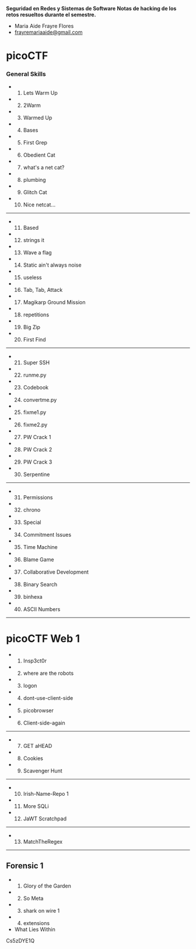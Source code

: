 
**Seguridad en Redes y Sistemas de Software**
**Notas de hacking de los retos resueltos durante el semestre.**

- Maria Aide Frayre Flores
- frayremariaaide@gmail.com

# picoCTF

### General Skills

- 01. Lets Warm Up
- 02. 2Warm  
- 03. Warmed Up  
- 04. Bases
- 05.  First Grep
- 06. Obedient Cat
- 07. what's a net cat?
- 08. plumbing
- 09. Glitch Cat
- 10. Nice netcat...
---------------------------------------
* 11. Based
* 12. strings it
* 13. Wave a flag
* 14. Static ain't always noise
* 15.  useless
* 16.  Tab, Tab, Attack
* 17. Magikarp Ground Mission
* 18. repetitions
* 19. Big Zip 
* 20.  First Find
-------------------------------------
* 21. Super SSH
* 22. runme.py
* 23. Codebook
* 24. convertme.py
* 25. fixme1.py
* 26. fixme2.py
* 27. PW Crack 1
* 28. PW Crack 2
* 29. PW Crack 3
* 30. Serpentine

-------------------------
* 31. Permissions
* 32. chrono
* 33. Special
* 34. Commitment Issues
* 35. Time Machine
* 36. Blame Game
* 37. Collaborative Development
* 38. Binary Search
* 39. binhexa
* 40. ASCII Numbers
----------
# picoCTF Web 1

* 01.  Insp3ct0r
* 02. where are the robots
* 03. logon
* 04. dont-use-client-side
* 05. picobrowser
* 06. Client-side-again
________________
* 07. GET aHEAD
* 08. Cookies
* 09. Scavenger Hunt
___________
* 10. Irish-Name-Repo 1
* 11. More SQLi
* 12. JaWT Scratchpad
______________
* 13. MatchTheRegex
_______________
## Forensic 1
* 1. Glory of the Garden
* 2.  So Meta
* 3. shark on wire 1
* 4. extensions
* What Lies Within

Cs5zDYE1Q
